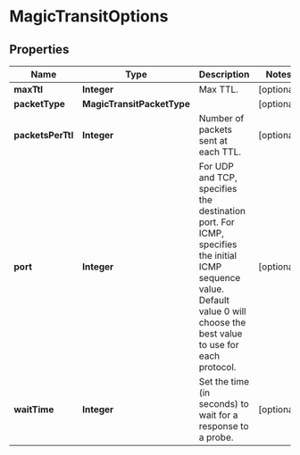 

# MagicTransitOptions


## Properties

| Name | Type | Description | Notes |
|------------ | ------------- | ------------- | -------------|
|**maxTtl** | **Integer** | Max TTL. |  [optional] |
|**packetType** | **MagicTransitPacketType** |  |  [optional] |
|**packetsPerTtl** | **Integer** | Number of packets sent at each TTL. |  [optional] |
|**port** | **Integer** | For UDP and TCP, specifies the destination port. For ICMP, specifies the initial ICMP sequence value. Default value 0 will choose the best value to use for each protocol. |  [optional] |
|**waitTime** | **Integer** | Set the time (in seconds) to wait for a response to a probe. |  [optional] |



